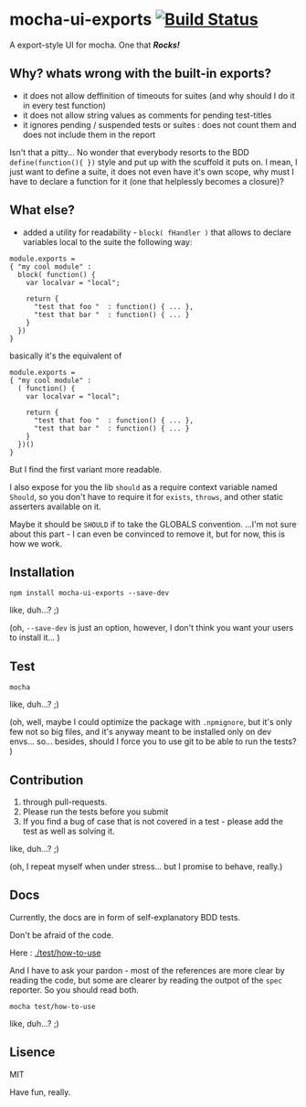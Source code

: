 mocha-ui-exports [![Build Status](https://secure.travis-ci.org/osher/mocha-ui-exports.png?branch=master)](http://travis-ci.org/osher/mocha-ui-exports)
===

A export-style UI for mocha. One that ***Rocks!***

Why? whats wrong with the built-in exports?
---
 * it does not allow deffinition of timeouts for suites (and why should I do it in every test function)
 * it does not allow string values as comments for pending test-titles
 * it ignores pending / suspended tests or suites : does not count them and does not include them in the report

Isn't that a pitty...
No wonder that everybody resorts to the BDD `define(function(){ })` style and put up with the scuffold it puts on.
I mean, I just want to define a suite, it does not even have it's own scope, why must I have to declare a function for it (one that helplessly becomes a closure)?

What else?
---
 * added a utility for readability - `block( fHandler )` that allows to declare variables local to the suite
   the following way:

```
module.exports = 
{ "my cool module" : 
  block( function() {
    var localvar = "local";

    return { 
      "test that foo "  : function() { ... },
      "test that bar "  : function() { ... }
    }
  })
}
```

basically it's the equivalent of 

```
module.exports = 
{ "my cool module" : 
  ( function() {
    var localvar = "local";

    return { 
      "test that foo "  : function() { ... },
      "test that bar "  : function() { ... }
    }
  })()
}
```

But I find the first variant more readable.


I also expose for you the lib `should` as a require context variable named `Should`, so you don't have to require it for `exists`, `throws`, and other static asserters available on it.

Maybe it should be `SHOULD` if to take the GLOBALS convention. 
...I'm not sure about this part - I can even be convinced to remove it, but for now, this is how we work.

Installation
---

```
npm install mocha-ui-exports --save-dev
```

like, duh...? ;)

(oh, `--save-dev` is just an option, however, I don't think you want your users to install it... ) 


Test
---

```
mocha
```

like, duh...? ;)

(oh, well, maybe I could optimize the package with `.npmignore`, but it's only few not so big files, and it's anyway meant to be installed only on dev envs... so... 
besides, should I force you to use git to be able to  run the tests? )

Contribution
---
1. through pull-requests.
2. Please run the tests before you submit
3. If you find a bug of case that is not covered in a test - please add the test as well as solving it.

like, duh...? ;)

(oh, I repeat myself when under stress... but I promise to behave, really.)

Docs
---
Currently, the docs are in form of self-explanatory BDD tests. 

Don't be afraid of the code.

Here : [./test/how-to-use](https://github.com/osher/mocha-ui-exports/tree/master/test/how-to-use)


And I have to ask your pardon - most of the references are more clear by reading the code, but some are clearer by reading the outpot of the `spec` reporter.
So you should read both.

```
mocha test/how-to-use
```

like, duh...? ;)


Lisence
---
MIT

Have fun, really.
